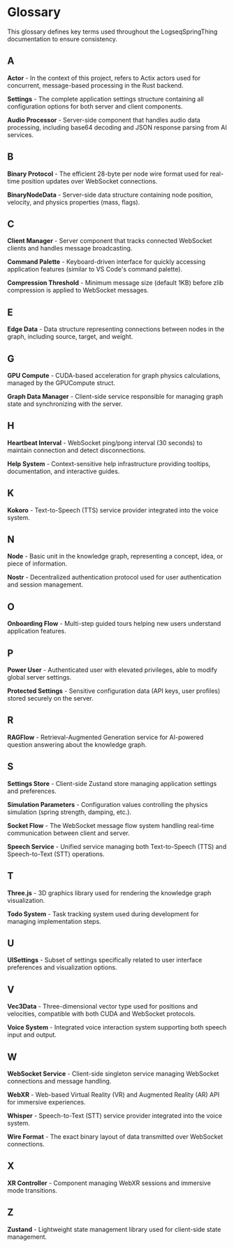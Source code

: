 # Glossary

This glossary defines key terms used throughout the LogseqSpringThing documentation to ensure consistency.

## A

**Actor** - In the context of this project, refers to Actix actors used for concurrent, message-based processing in the Rust backend.

**Settings** - The complete application settings structure containing all configuration options for both server and client components.

**Audio Processor** - Server-side component that handles audio data processing, including base64 decoding and JSON response parsing from AI services.

## B

**Binary Protocol** - The efficient 28-byte per node wire format used for real-time position updates over WebSocket connections.

**BinaryNodeData** - Server-side data structure containing node position, velocity, and physics properties (mass, flags).

## C

**Client Manager** - Server component that tracks connected WebSocket clients and handles message broadcasting.

**Command Palette** - Keyboard-driven interface for quickly accessing application features (similar to VS Code's command palette).

**Compression Threshold** - Minimum message size (default 1KB) before zlib compression is applied to WebSocket messages.

## E

**Edge Data** - Data structure representing connections between nodes in the graph, including source, target, and weight.

## G

**GPU Compute** - CUDA-based acceleration for graph physics calculations, managed by the GPUCompute struct.

**Graph Data Manager** - Client-side service responsible for managing graph state and synchronizing with the server.

## H

**Heartbeat Interval** - WebSocket ping/pong interval (30 seconds) to maintain connection and detect disconnections.

**Help System** - Context-sensitive help infrastructure providing tooltips, documentation, and interactive guides.

## K

**Kokoro** - Text-to-Speech (TTS) service provider integrated into the voice system.

## N

**Node** - Basic unit in the knowledge graph, representing a concept, idea, or piece of information.

**Nostr** - Decentralized authentication protocol used for user authentication and session management.

## O

**Onboarding Flow** - Multi-step guided tours helping new users understand application features.

## P

**Power User** - Authenticated user with elevated privileges, able to modify global server settings.

**Protected Settings** - Sensitive configuration data (API keys, user profiles) stored securely on the server.

## R

**RAGFlow** - Retrieval-Augmented Generation service for AI-powered question answering about the knowledge graph.

## S

**Settings Store** - Client-side Zustand store managing application settings and preferences.

**Simulation Parameters** - Configuration values controlling the physics simulation (spring strength, damping, etc.).

**Socket Flow** - The WebSocket message flow system handling real-time communication between client and server.

**Speech Service** - Unified service managing both Text-to-Speech (TTS) and Speech-to-Text (STT) operations.

## T

**Three.js** - 3D graphics library used for rendering the knowledge graph visualization.

**Todo System** - Task tracking system used during development for managing implementation steps.

## U

**UISettings** - Subset of settings specifically related to user interface preferences and visualization options.

## V

**Vec3Data** - Three-dimensional vector type used for positions and velocities, compatible with both CUDA and WebSocket protocols.

**Voice System** - Integrated voice interaction system supporting both speech input and output.

## W

**WebSocket Service** - Client-side singleton service managing WebSocket connections and message handling.

**WebXR** - Web-based Virtual Reality (VR) and Augmented Reality (AR) API for immersive experiences.

**Whisper** - Speech-to-Text (STT) service provider integrated into the voice system.

**Wire Format** - The exact binary layout of data transmitted over WebSocket connections.

## X

**XR Controller** - Component managing WebXR sessions and immersive mode transitions.

## Z

**Zustand** - Lightweight state management library used for client-side state management.